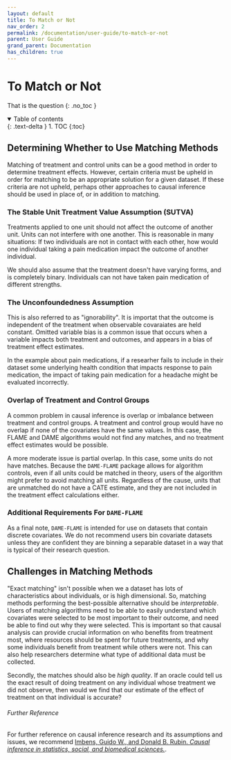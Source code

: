 ```yaml
---
layout: default
title: To Match or Not
nav_order: 2
permalink: /documentation/user-guide/to-match-or-not
parent: User Guide
grand_parent: Documentation
has_children: true
---
```


# To Match or Not
That is the question
{: .no_toc }

<details open markdown="block">
  <summary>
    Table of contents
  </summary>
  {: .text-delta }
1. TOC
{:toc}
</details>


## Determining Whether to Use Matching Methods

Matching of treatment and control units can be a good method in order to determine treatment effects. However, certain criteria must be upheld in order for matching to be an appropriate solution for a given dataset. If these criteria are not upheld, perhaps other approaches to causal inference should be used in place of, or in addition to matching. 

### The Stable Unit Treatment Value Assumption (SUTVA)

Treatments applied to one unit should not affect the outcome of another unit. Units can not interfere with one another. This is reasonable in many situations: If two individuals are not in contact with each other, how would one individual taking a pain medication impact the outcome of another individual. 

We should also assume that the treatment doesn't have varying forms, and is completely binary. Individuals can not have taken pain medication of different strengths. 

### The Unconfoundedness Assumption

This is also referred to as "ignorability". It is importat that the outcome is independent of the treatment when observable covaraiates are held constant. Omitted variable bias is a common issue that occurs when a variable impacts both treatment and outcomes, and appears in a bias of treatment effect estimates. 

In the example about pain medications, if a researher fails to include in their dataset some underlying health condition that impacts response to pain medication, the impact of taking pain medication for a headache might be evaluated incorrectly.


### Overlap of Treatment and Control Groups

A common problem in causal inference is overlap or imbalance between treatment and control groups. A treatment and control group would have no overlap if none of the covariates have the same values. In this case, the FLAME and DAME algorithms would not find any matches, and no treatment effect estimates would be possible. 

A more moderate issue is partial overlap. In this case, some units do not have matches. Because the `DAME-FLAME` package allows for algorithm controls, even if all units could be matched in theory, users of the algorithm might prefer to avoid matching all units. Regardless of the cause, units that are unmatched do not have a CATE estimate, and they are not included in the treatment effect calculations either. 


### Additional Requirements For `DAME-FLAME`

As a final note, `DAME-FLAME` is intended for use on datasets that contain discrete covariates. We do not recommend users bin covariate datasets unless they are confident they are binning a separable dataset in a way that is typical of their research question.


## Challenges in Matching Methods

"Exact matching" isn't possible when we a dataset has lots of characteristics about individuals, or is high dimensional. So, matching methods performing the best-possible alternative should be *interpretable*. Users of matching algorithms need to be able to easily understand which covariates were selected to be most important to their outcome, and need be able to find out why they were selected. This is important so that causal analysis can provide crucial information on who benefits from treatment most, where resources should be spent for future treatments, and why some individuals benefit from treatment while others were not. This can also help researchers determine what type of additional data must be collected. 

Secondly, the matches should also be *high quality*. If an oracle could tell us the exact result of doing treatment on any individual whose treatment we did not observe, then would we find that our estimate of the effect of treatment on that individual is accurate? 

###### [](#header-6)Further Reference

For further reference on causal inference research and its assumptions and issues, we recommend [Imbens, Guido W., and Donald B. Rubin. *Causal inference in statistics, social, and biomedical sciences.*](https://books.google.com/books?hl=en&lr=&id=Bf1tBwAAQBAJ&oi=fnd&pg=PR17&ots=jeVGafZSDE&sig=x9LYF4V9-wYQRQRxpudyA-d9nI0).

